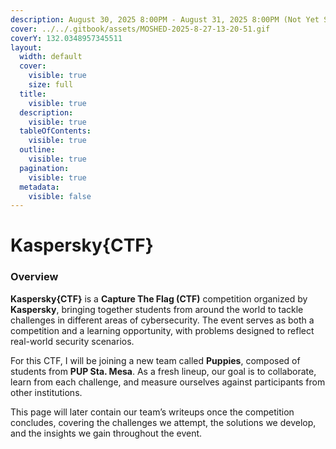 ```yaml
---
description: August 30, 2025 8:00PM - August 31, 2025 8:00PM (Not Yet Started)
cover: ../../.gitbook/assets/MOSHED-2025-8-27-13-20-51.gif
coverY: 132.0348957345511
layout:
  width: default
  cover:
    visible: true
    size: full
  title:
    visible: true
  description:
    visible: true
  tableOfContents:
    visible: true
  outline:
    visible: true
  pagination:
    visible: true
  metadata:
    visible: false
---
```


# Kaspersky{CTF}

### Overview

**Kaspersky{CTF}** is a **Capture The Flag (CTF)** competition organized by **Kaspersky**, bringing together students from around the world to tackle challenges in different areas of cybersecurity. The event serves as both a competition and a learning opportunity, with problems designed to reflect real-world security scenarios.

For this CTF, I will be joining a new team called **Puppies**, composed of students from **PUP Sta. Mesa**. As a fresh lineup, our goal is to collaborate, learn from each challenge, and measure ourselves against participants from other institutions.

This page will later contain our team’s writeups once the competition concludes, covering the challenges we attempt, the solutions we develop, and the insights we gain throughout the event.
